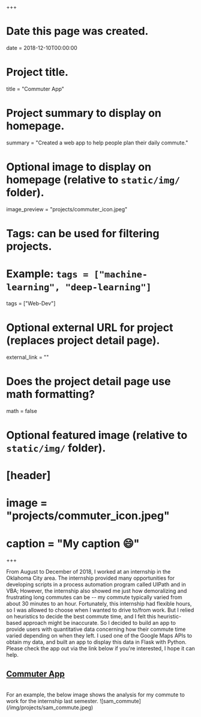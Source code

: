 +++
# Date this page was created.
date = 2018-12-10T00:00:00

# Project title.
title = "Commuter App"

# Project summary to display on homepage.
summary = "Created a web app to help people plan their daily commute."

# Optional image to display on homepage (relative to `static/img/` folder).
image_preview = "projects/commuter_icon.jpeg"

# Tags: can be used for filtering projects.
# Example: `tags = ["machine-learning", "deep-learning"]`
tags = ["Web-Dev"]

# Optional external URL for project (replaces project detail page).
external_link = ""

# Does the project detail page use math formatting?
math = false

# Optional featured image (relative to `static/img/` folder).
# [header]
# image = "projects/commuter_icon.jpeg"

# caption = "My caption :smile:"

+++

From August to December of 2018, I worked at an internship in the Oklahoma City area. The internship provided many opportunities for developing scripts in a process automation program called UIPath and in VBA; However, the internship also showed me just how demoralizing and frustrating long commutes can be -- my commute typically varied from about 30 minutes to an hour. Fortunately, this internship had flexible hours, so I was allowed to choose when I wanted to drive to/from work. But I relied on heuristics to decide the best commute time, and I felt this heuristic-based approach might be inaccurate. So I decided to build an app to provide users with quantitative data concerning how their commute time varied depending on when they left. I used one of the Google Maps APIs to obtain my data, and built an app to display this data in Flask with Python. Please check the app out via the link below if you're interested, I hope it can help.

## [Commuter App](https://thecommuterapp.com) 
<br>
For an example, the below image shows the analysis for my commute to work for the internship last semester.
![sam_commute](/img/projects/sam_commute.jpeg)

<br>
